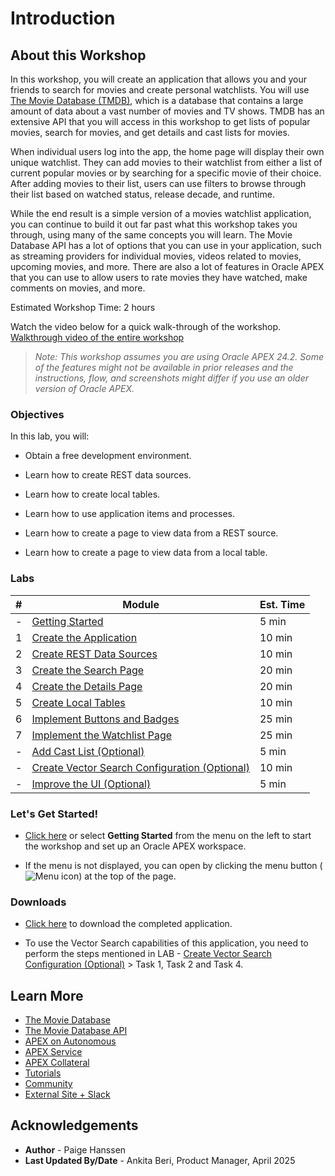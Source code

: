 # Introduction

## About this Workshop

In this workshop, you will create an application that allows you and your friends to search for movies and create personal watchlists. You will use [The Movie Database (TMDB)](https://www.themoviedb.org/), which is a database that contains a large amount of data about a vast number of movies and TV shows. TMDB has an extensive API that you will access in this workshop to get lists of popular movies, search for movies, and get details and cast lists for movies.

When individual users log into the app, the home page will display their own unique watchlist. They can add movies to their watchlist from either a list of current popular movies or by searching for a specific movie of their choice. After adding movies to their list, users can use filters to browse through their list based on watched status, release decade, and runtime.

While the end result is a simple version of a movies watchlist application, you can continue to build it out far past what this workshop takes you through, using many of the same concepts you will learn. The Movie Database API has a lot of options that you can use in your application, such as streaming providers for individual movies, videos related to movies, upcoming movies, and more. There are also a lot of features in Oracle APEX that you can use to allow users to rate movies they have watched, make comments on movies, and more.

Estimated Workshop Time: 2 hours

Watch the video below for a quick walk-through of the workshop.
[Walkthrough video of the entire workshop](videohub:1_vdi0shy5)

> *Note: This workshop assumes you are using Oracle APEX 24.2. Some of the features might not be available in prior releases and the instructions, flow, and screenshots might differ if you use an older version of Oracle APEX.*

### Objectives

In this lab, you will:

- Obtain a free development environment.

- Learn how to create REST data sources.

- Learn how to create local tables.

- Learn how to use application items and processes.

- Learn how to create a page to view data from a REST source.

- Learn how to create a page to view data from a local table.

### Labs

| #   | Module                                                           | Est. Time |
| --- | ---------------------------------------------------------------- | --------- |
| -   | [Getting Started](?lab=1-sign-up-apex)                           | 5 min     |
| 1   | [Create the Application](?lab=create-app)                        | 10 min    |
| 2   | [Create REST Data Sources](?lab=creating-rest-sources)           | 10 min    |
| 3   | [Create the Search Page](?lab=creating-movie-search-page)        | 20 min    |
| 4   | [Create the Details Page](?lab=creating-movie-details-page)      | 20 min    |
| 5   | [Create Local Tables](?lab=creating-tables)                      | 10 min    |
| 6   | [Implement Buttons and Badges](?lab=creating-buttons-badges)     | 25 min    |
| 7   | [Implement the Watchlist Page](?lab=implementing-watchlist-page) | 25 min    |
| -   | [Add Cast List (Optional)](?lab=adding-cast-list)                | 5 min     |
| -   | [Create Vector Search Configuration (Optional)](?lab=movies-vector-search)                | 10 min     |
| -   | [Improve the UI (Optional)](?lab=improving-watchlist-page)       | 5 min     |

### **Let's Get Started!**

- [Click here](?lab=1-sign-up-apex) or select **Getting Started** from the menu on the left to start the workshop and set up an Oracle APEX workspace.

- If the menu is not displayed, you can open by clicking the menu button (![Menu icon](./images/menu-button.png)) at the top of the page.

### Downloads

- [Click here](https://c4u04.objectstorage.us-ashburn-1.oci.customer-oci.com/p/EcTjWk2IuZPZeNnD_fYMcgUhdNDIDA6rt9gaFj_WZMiL7VvxPBNMY60837hu5hga/n/c4u04/b/livelabsfiles/o/movies-watchlist-242.sql) to download the completed application.

- To use the Vector Search capabilities of this application, you need to perform the steps mentioned in LAB - [Create Vector Search Configuration (Optional)](?lab=movies-vector-search) > Task 1, Task 2 and Task 4.

## Learn More

- [The Movie Database](https://www.themoviedb.org/)
- [The Movie Database API](https://developers.themoviedb.org/3/)
- [APEX on Autonomous](https://apex.oracle.com/autonomous)
- [APEX Service](https://apex.oracle.com/en/platform/apex-service/)
- [APEX Collateral](https://apex.oracle.com)
- [Tutorials](https://apex.oracle.com/en/learn/tutorials)
- [Community](https://apex.oracle.com/community)
- [External Site + Slack](http://apex.world)

## Acknowledgements

- **Author** - Paige Hanssen
- **Last Updated By/Date** - Ankita Beri, Product Manager, April 2025